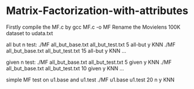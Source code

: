 # Matrix-Factorization-with-attributes

Firstly compile the MF.c by gcc MF.c -o MF
Rename the Movielens 100K dataset to udata.txt

all but n test:
./MF all_but_base.txt all_but_test.txt 5 all-but y KNN
./MF all_but_base.txt all_but_test.txt 15 all-but y KNN
...


given n test:
./MF all_but_base.txt all_but_test.txt 5 given y KNN
./MF all_but_base.txt all_but_test.txt 10 given y KNN
...

simple MF test on u1.base and u1.test
./MF u1.base u1.test 20 n y KNN
